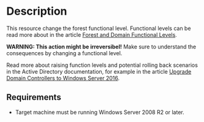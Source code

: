 # Description

This resource change the forest functional level. Functional levels can
be read more about in the article [Forest and Domain Functional Levels](https://docs.microsoft.com/sv-se/windows-server/identity/ad-ds/active-directory-functional-levels).

**WARNING: This action might be irreversibel!** Make sure to understand
the consequences by changing a functional level.

Read more about raising function levels and potential rolling back
scenarios in the Active Directory documentation, for example in the
article [Upgrade Domain Controllers to Windows Server 2016](https://docs.microsoft.com/sv-se/windows-server/identity/ad-ds/deploy/upgrade-domain-controllers).

## Requirements

* Target machine must be running Windows Server 2008 R2 or later.
